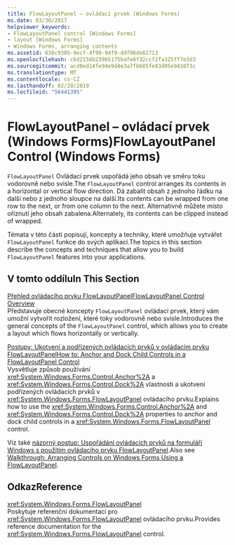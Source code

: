 ```yaml
---
title: FlowLayoutPanel – ovládací prvek (Windows Forms)
ms.date: 03/30/2017
helpviewer_keywords:
- FlowLayoutPanel control [Windows Forms]
- layout [Windows Forms]
- Windows Forms, arranging contents
ms.assetid: 630c9305-9ecf-4f99-94f9-ddf06de82713
ms.openlocfilehash: c6d2156b23965175bafe8f32ccf2fa325ff7e3d3
ms.sourcegitcommit: acd8ed14fe94e9d4e3a7fb685fe83d05e941073c
ms.translationtype: MT
ms.contentlocale: cs-CZ
ms.lasthandoff: 02/20/2019
ms.locfileid: "56441395"
---
```

# <a name="flowlayoutpanel-control-windows-forms"></a><span data-ttu-id="f524b-102">FlowLayoutPanel – ovládací prvek (Windows Forms)</span><span class="sxs-lookup"><span data-stu-id="f524b-102">FlowLayoutPanel Control (Windows Forms)</span></span>
<span data-ttu-id="f524b-103">`FlowLayoutPanel` Ovládací prvek uspořádá jeho obsah ve směru toku vodorovně nebo svisle.</span><span class="sxs-lookup"><span data-stu-id="f524b-103">The `FlowLayoutPanel` control arranges its contents in a horizontal or vertical flow direction.</span></span> <span data-ttu-id="f524b-104">Dá zabalit obsah z jednoho řádku na další nebo z jednoho sloupce na další.</span><span class="sxs-lookup"><span data-stu-id="f524b-104">Its contents can be wrapped from one row to the next, or from one column to the next.</span></span> <span data-ttu-id="f524b-105">Alternativně můžete místo oříznutí jeho obsah zabalena.</span><span class="sxs-lookup"><span data-stu-id="f524b-105">Alternately, its contents can be clipped instead of wrapped.</span></span>  
  
 <span data-ttu-id="f524b-106">Témata v této části popisují, koncepty a techniky, které umožňuje vytvářet `FlowLayoutPanel` funkce do svých aplikací.</span><span class="sxs-lookup"><span data-stu-id="f524b-106">The topics in this section describe the concepts and techniques that allow you to build `FlowLayoutPanel` features into your applications.</span></span>  
  
## <a name="in-this-section"></a><span data-ttu-id="f524b-107">V tomto oddílu</span><span class="sxs-lookup"><span data-stu-id="f524b-107">In This Section</span></span>  
 [<span data-ttu-id="f524b-108">Přehled ovládacího prvku FlowLayoutPanel</span><span class="sxs-lookup"><span data-stu-id="f524b-108">FlowLayoutPanel Control Overview</span></span>](../../../../docs/framework/winforms/controls/flowlayoutpanel-control-overview.md)  
 <span data-ttu-id="f524b-109">Představuje obecné koncepty `FlowLayoutPanel` ovládací prvek, který vám umožní vytvořit rozložení, které toky vodorovně nebo svisle.</span><span class="sxs-lookup"><span data-stu-id="f524b-109">Introduces the general concepts of the `FlowLayoutPanel` control, which allows you to create a layout which flows horizontally or vertically.</span></span>  
  
 [<span data-ttu-id="f524b-110">Postupy: Ukotvení a podřízených ovládacích prvků v ovládacím prvku FlowLayoutPanel</span><span class="sxs-lookup"><span data-stu-id="f524b-110">How to: Anchor and Dock Child Controls in a FlowLayoutPanel Control</span></span>](../../../../docs/framework/winforms/controls/how-to-anchor-and-dock-child-controls-in-a-flowlayoutpanel-control.md)  
 <span data-ttu-id="f524b-111">Vysvětluje způsob používání <xref:System.Windows.Forms.Control.Anchor%2A> a <xref:System.Windows.Forms.Control.Dock%2A> vlastnosti a ukotvení podřízených ovládacích prvků v <xref:System.Windows.Forms.FlowLayoutPanel> ovládacího prvku.</span><span class="sxs-lookup"><span data-stu-id="f524b-111">Explains how to use the <xref:System.Windows.Forms.Control.Anchor%2A> and <xref:System.Windows.Forms.Control.Dock%2A> properties to anchor and dock child controls in a <xref:System.Windows.Forms.FlowLayoutPanel> control.</span></span>  
  
 <span data-ttu-id="f524b-112">Viz také [názorný postup: Uspořádání ovládacích prvků na formuláři Windows s použitím ovládacího prvku FlowLayoutPanel](walkthrough-arranging-controls-on-windows-forms-using-a-flowlayoutpanel.md).</span><span class="sxs-lookup"><span data-stu-id="f524b-112">Also see [Walkthrough: Arranging Controls on Windows Forms Using a FlowLayoutPanel](walkthrough-arranging-controls-on-windows-forms-using-a-flowlayoutpanel.md).</span></span>  
  
## <a name="reference"></a><span data-ttu-id="f524b-113">Odkaz</span><span class="sxs-lookup"><span data-stu-id="f524b-113">Reference</span></span>  
 <xref:System.Windows.Forms.FlowLayoutPanel>  
 <span data-ttu-id="f524b-114">Poskytuje referenční dokumentaci pro <xref:System.Windows.Forms.FlowLayoutPanel> ovládacího prvku.</span><span class="sxs-lookup"><span data-stu-id="f524b-114">Provides reference documentation for the <xref:System.Windows.Forms.FlowLayoutPanel> control.</span></span>
